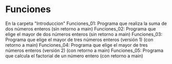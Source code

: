 # Funciones
En la carpeta "Introduccion"
Funciones_01: Programa que realiza la suma de dos números enteros (sin retorno a main)
Funciones_02: Programa que elige el mayor de dos números enteros (sin retorno a main)
Funciones_03: Programa que elige el mayor de tres números enteros (versión 1) (con retorno a main)
Funciones_04: Programa que elige el mayor de tres números enteros (versión 2) (con retorno a main)
Funciones_05: Programa que calcula el factorial de un número entero (con retorno a main)
